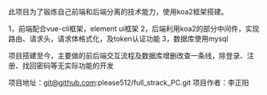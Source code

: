 此项目为了锻炼自己前端和后端分离的技术能力，使用koa2框架搭建。

1，前端配合vue-cli框架，element ui框架
2，后端利用koa2的部分中间件，实现路由、请求头，请求体格式化，及token认证功能
3，数据库使用mysql

项目搭建至今，主要做的前后端交互流程及数据库增删改查一条线，除登录、注册、找回密码等无实际功能的开发

项目地址：git@github.com:please512/full_strack_PC.git
项目作者：李正阳
